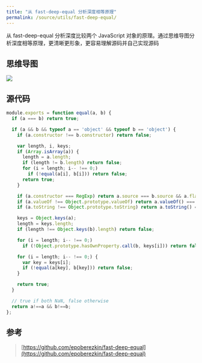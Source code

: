 ```yaml
---
title: "从 fast-deep-equal 分析深度相等原理"
permalink: /source/utils/fast-deep-equal/
---
```


从 fast-deep-equal 分析深度比较两个 JavaScript 对象的原理。通过思维导图分析深度相等原理，更清晰更形象，更容易理解源码并自己实现源码

## 思维导图
![](https://youtiao66.github.io/assets/images/source/fast-deep-equal.jpeg)

## 源代码
```javascript
module.exports = function equal(a, b) {
  if (a === b) return true;

  if (a && b && typeof a == 'object' && typeof b == 'object') {
    if (a.constructor !== b.constructor) return false;

    var length, i, keys;
    if (Array.isArray(a)) {
      length = a.length;
      if (length != b.length) return false;
      for (i = length; i-- !== 0;)
        if (!equal(a[i], b[i])) return false;
      return true;
    }

    if (a.constructor === RegExp) return a.source === b.source && a.flags === b.flags;
    if (a.valueOf !== Object.prototype.valueOf) return a.valueOf() === b.valueOf();
    if (a.toString !== Object.prototype.toString) return a.toString() === b.toString();

    keys = Object.keys(a);
    length = keys.length;
    if (length !== Object.keys(b).length) return false;

    for (i = length; i-- !== 0;)
      if (!Object.prototype.hasOwnProperty.call(b, keys[i])) return false;

    for (i = length; i-- !== 0;) {
      var key = keys[i];
      if (!equal(a[key], b[key])) return false;
    }

    return true;
  }

  // true if both NaN, false otherwise
  return a!==a && b!==b;
};

```

## 参考
> [https://github.com/epoberezkin/fast-deep-equal](https://github.com/epoberezkin/fast-deep-equal)

